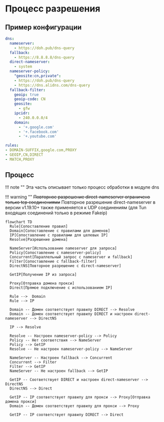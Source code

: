 # Процесс разрешения

## Пример конфигурации

```{.yaml linenums="1"}
dns:
  nameserver:
    - https://doh.pub/dns-query
  fallback:
    - https://8.8.8.8/dns-query
  direct-nameserver:
    - system
  nameserver-policy:
    "geosite:cn,private":
    - https://doh.pub/dns-query
    - https://dns.alidns.com/dns-query
  fallback-filter:
    geoip: true
    geoip-code: CN
    geosite:
      - gfw
    ipcidr:
      - 240.0.0.0/4
    domain:
      - '+.google.com'
      - '+.facebook.com'
      - '+.youtube.com'

rules:
- DOMAIN-SUFFIX,google.com,PROXY
- GEOIP,CN,DIRECT
- MATCH,PROXY
```

## Процесс

!!! note ""
    Эта часть описывает только процесс обработки в модуле dns

!!! warning ""
    ~~Повторное разрешение direct-nameserver ограничено только tcp соединениями~~
    Повторное разрешение direct-nameserver в версии v1.19.10+ также применяется к UDP соединениям (для Tun входящих соединений только в режиме Fakeip)

```mermaid
flowchart TD
  Rule[Сопоставление правил]
  Domain[Сопоставление с правилами для доменов]
  IP[Сопоставление с правилами для целевых IP]
  Resolve[Разрешение домена]

  NameServer[Использование nameserver для запроса]
  Policy[Сопоставление с nameserver-policy]
  Concurrent[Параллельный запрос с nameserver и fallback]
  Filter[Сопоставление с fallback-filter]
  DirectNS[Повторное разрешение с direct-nameserver]

  GetIP[Получение IP из запроса]

  Proxy[Отправка домена прокси]
  Direct[Прямое подключение с использованием IP]

  Rule -->  Domain
  Rule --> IP

  Domain -- Домен соответствует правилу DIRECT --> Resolve
  Domain -- Домен соответствует правилу DIRECT и настроен direct-nameserver --> DirectNS

  IP --> Resolve

  Resolve -- Настроен nameserver-policy --> Policy
  Policy -- Нет соответствия --> NameServer
  Policy --> GetIP
  Resolve -- Не настроен nameserver-policy --> NameServer

  NameServer -- Настроен fallback --> Concurrent
  Concurrent --> Filter
  Filter --> GetIP
  NameServer -- Не настроен fallback --> GetIP

  GetIP -- Соответствует DIRECT и настроен direct-nameserver --> DirectNS
  DirectNS --> Direct

  GetIP -- IP соответствует правилу для прокси --> Proxy[Отправка домена прокси]
  Domain -- Домен соответствует правилу для прокси --> Proxy

  GetIP -- IP соответствует правилу DIRECT --> Direct
```
